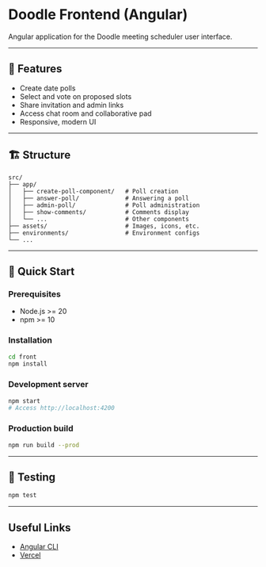 # Doodle Frontend (Angular)

Angular application for the Doodle meeting scheduler user interface.

---

## 🚀 Features

- Create date polls
- Select and vote on proposed slots
- Share invitation and admin links
- Access chat room and collaborative pad
- Responsive, modern UI

---

## 🏗️ Structure

```
src/
├── app/
│   ├── create-poll-component/   # Poll creation
│   ├── answer-poll/             # Answering a poll
│   ├── admin-poll/              # Poll administration
│   ├── show-comments/           # Comments display
│   └── ...                      # Other components
├── assets/                      # Images, icons, etc.
├── environments/                # Environment configs
└── ...
```

---

## 🚀 Quick Start

### Prerequisites

- Node.js >= 20
- npm >= 10

### Installation

```bash
cd front
npm install
```

### Development server

```bash
npm start
# Access http://localhost:4200
```

### Production build

```bash
npm run build --prod
```

---

## 🧪 Testing

```bash
npm test
```

---

## Useful Links

- [Angular CLI](https://angular.io/cli)
- [Vercel](https://vercel.com/)
